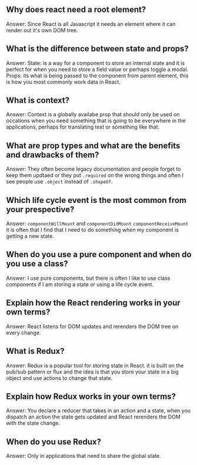 ## Why does react need a root element?

Answer:
Since React is all Javascript it needs an element where it can render out
it's own DOM tree.

## What is the difference between state and props?

Answer:
State: is a way for a component to store an internal state and it is perfect
for when you need to store a field value or perhaps toggle a modal.
Props: its what is being passed to the component from parent element,
this is how you most commonly work data in React.

## What is context?

Answer:
Context is a globally availabe prop that should only be used on occations
when you need something that is going to be everywhere in the applications,
perhaps for translating text or something like that.

## What are prop types and what are the benefits and drawbacks of them?

Answer:
They often become legacy documentation and people forget to keep them
updtaed or they put `.required` on the wrong things and often I see
people use `.object` instead of `.shapeOf`.


## Which life cycle event is the most common from your prespective?

Answer:
`componentWillMount` and `componentDidMount`
`componentReceiveMount` it is often that I find that I need to do something
when my component is getting a new state.

## When do you use a pure component and when do you use a class?

Answer:
I use pure components, but there is often I like to use class components
if I am storing a state or using a life cycle event.

## Explain how the React rendering works in your own terms?

Answer:
React listens for DOM updates and rerenders the DOM tree on every change.

## What is Redux?

Answer:
Redux is a popular tool for storing state in React.
it is built on the pub/sub pattern or flux and the idea is that you store
your state in a big object and use actions to change that state.

## Explain how Redux works in your own terms?

Answer:
You declare a reducer that takes in an action and a state,
when you dispatch an action the state gets updated and React
rerenders the DOM with the state change.

## When do you use Redux?

Answer:
Only in applications that need to share the global state.
